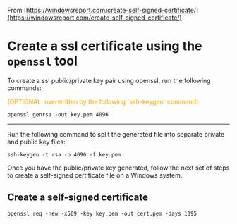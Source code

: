 From [https://windowsreport.com/create-self-signed-certificate/](https://windowsreport.com/create-self-signed-certificate/)

# Create a ssl certificate using the `openssl` tool

To create a ssl public/private key pair using openssl, run the following commands:
<div style="color: orange">(OPTIONAL: overwritten by the following `ssh-keygen` command)</div>

```
openssl genrsa -out key.pem 4096
```

---

Run the following command to split the generated file into separate private and public key files:

```
ssh-keygen -t rsa -b 4096 -f key.pem
```

Once you have the public/private key generated, follow the next set of steps to create a self-signed certificate file on a Windows system.

## Create a self-signed certificate

```
openssl req -new -x509 -key key.pem -out cert.pem -days 1095
```
